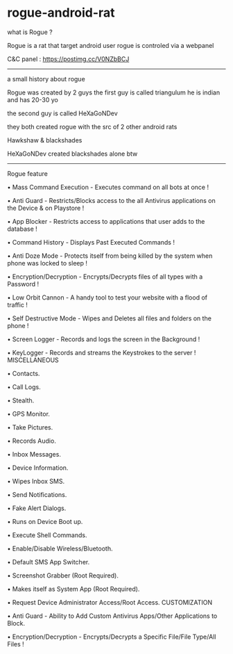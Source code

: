# rogue-android-rat

what is Rogue ?

Rogue is a rat that target android user 
rogue is controled via a webpanel 

C&C panel : https://postimg.cc/V0NZbBCJ
_______________________________________

a small history about rogue

Rogue was created by 2 guys 
the first guy is called triangulum he is indian and has 20-30 yo

the second guy is called HeXaGoNDev 

they both created rogue with the src of 2 other android rats

Hawkshaw & blackshades 

HeXaGoNDev created blackshades alone btw

________________________________________

Rogue feature 

• Mass Command Execution - Executes command on all bots at once !

• Anti Guard - Restricts/Blocks access to the all Antivirus applications on the Device & on Playstore !

• App Blocker - Restricts access to applications that user adds to the database !

• Command History - Displays Past Executed Commands !

• Anti Doze Mode - Protects itself from being killed by the system when phone was locked to sleep !

• Encryption/Decryption - Encrypts/Decrypts files of all types with a Password !

• Low Orbit Cannon - A handy tool to test your website with a flood of traffic !

• Self Destructive Mode - Wipes and Deletes all files and folders on the phone !

• Screen Logger - Records and logs the screen in the Background !

• KeyLogger - Records and streams the Keystrokes to the server ! MISCELLANEOUS

• Contacts.

• Call Logs.

• Stealth.

• GPS Monitor.

• Take Pictures.

• Records Audio.

• Inbox Messages.

• Device Information.

• Wipes Inbox SMS.

• Send Notifications.

• Fake Alert Dialogs.

• Runs on Device Boot up.

• Execute Shell Commands.

• Enable/Disable Wireless/Bluetooth.

• Default SMS App Switcher.

• Screenshot Grabber (Root Required).

• Makes itself as System App (Root Required).

• Request Device Administrator Access/Root Access. CUSTOMIZATION

• Anti Guard - Ability to Add Custom Antivirus Apps/Other Applications to Block.

• Encryption/Decryption - Encrypts/Decrypts a Specific File/File Type/All Files !
